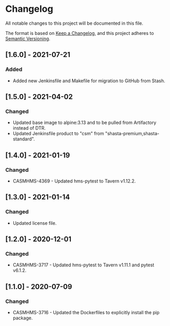 # Changelog

All notable changes to this project will be documented in this file.

The format is based on [Keep a Changelog](https://keepachangelog.com/en/1.0.0/),
and this project adheres to [Semantic Versioning](https://semver.org/spec/v2.0.0.html).

<!--
Guiding Principles:
* Changelogs are for humans, not machines.
* There should be an entry for every single version.
* The same types of changes should be grouped.
* Versions and sections should be linkable.
* The latest version comes first.
* The release date of each version is displayed.
* Mention whether you follow Semantic Versioning.

Types of changes:
Added - for new features
Changed - for changes in existing functionality
Deprecated - for soon-to-be removed features
Fixed - for any bug fixes
Removed - for now removed features
Security - in case of vulnerabilities
-->

## [1.6.0] - 2021-07-21

### Added

- Added new Jenkinsfile and Makefile for migration to GitHub from Stash.

## [1.5.0] - 2021-04-02

### Changed

- Updated base image to alpine:3.13 and to be pulled from Artifactory instead of DTR.
- Updated Jenkinsfile product to "csm" from "shasta-premium,shasta-standard".

## [1.4.0] - 2021-01-19

### Changed

- CASMHMS-4369 - Updated hms-pytest to Tavern v1.12.2.

## [1.3.0] - 2021-01-14

### Changed

- Updated license file.

## [1.2.0] - 2020-12-01

### Changed

- CASMHMS-3717 - Updated hms-pytest to Tavern v1.11.1 and pytest v6.1.2.

## [1.1.0] - 2020-07-09

### Changed

- CASMHMS-3716 - Updated the Dockerfiles to explicitly install the pip package.
